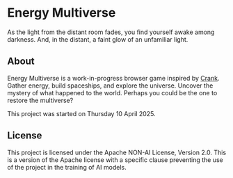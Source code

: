 # Energy Multiverse

As the light from the distant room fades, you find yourself awake among darkness. And, in the distant, a faint glow of an unfamiliar light.

## About
Energy Multiverse is a work-in-progress browser game inspired by [Crank](https://faedine.com/games/crank/b39/). Gather energy, build spaceships, and explore the universe. Uncover the mystery of what happened to the world. Perhaps you could be the one to restore the multiverse?

This project was started on Thursday 10 April 2025.

## License
This project is licensed under the Apache NON-AI License, Version 2.0. This is a version of the Apache license with a specific clause preventing the use of the project in the training of AI models.